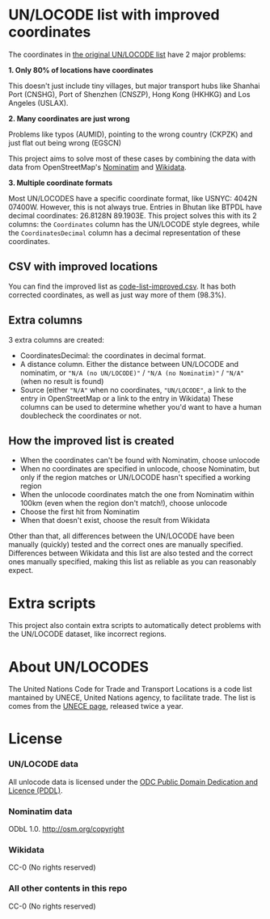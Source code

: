 # UN/LOCODE list with improved coordinates
The coordinates in [the original UN/LOCODE list](https://github.com/datasets/un-locode) have 2 major problems:

**1. Only 80% of locations have coordinates**

This doesn't just include tiny villages, but major transport hubs like Shanhai Port (CNSHG), Port of Shenzhen (CNSZP), Hong Kong (HKHKG) and Los Angeles (USLAX).

**2. Many coordinates are just wrong**

Problems like typos (AUMID), pointing to the wrong country (CKPZK) and just flat out being wrong (EGSCN)

This project aims to solve most of these cases by combining the data with data from OpenStreetMap's [Nominatim](https://nominatim.org/release-docs/latest/api/Overview/) and [Wikidata](https://www.wikidata.org/).

**3. Multiple coordinate formats**

Most UN/LOCODES have a specific coordinate format, like USNYC: 4042N 07400W. However, this is not always true. Entries in Bhutan like BTPDL have decimal coordinates: 26.8128N 89.1903E. This project solves this with its 2 columns: the `Coordinates` column has the UN/LOCODE style degrees, while the `CoordinatesDecimal` column has a decimal representation of these coordinates.

## CSV with improved locations
You can find the improved list as [code-list-improved.csv](data/code-list-improved.csv). It has both corrected coordinates, as well as just way more of them (98.3%).

## Extra columns
3 extra columns are created:
* CoordinatesDecimal: the coordinates in decimal format.
* A distance column. Either the distance between UN/LOCODE and nominatim, or `"N/A (no UN/LOCODE)"` / `"N/A (no Nominatim)"` / `"N/A"` (when no result is found)
* Source (either `"N/A"` when no coordinates, `"UN/LOCODE"`, a link to the entry in OpenStreetMap or a link to the entry in Wikidata)
These columns can be used to determine whether you'd want to have a human doublecheck the coordinates or not.

## How the improved list is created
* When the coordinates can't be found with Nominatim, choose unlocode
* When no coordinates are specified in unlocode, choose Nominatim, but only if the region matches or UN/LOCODE hasn't specified a working region
* When the unlocode coordinates match the one from Nominatim within 100km (even when the region don't match!), choose unlocode
* Choose the first hit from Nominatim
* When that doesn't exist, choose the result from Wikidata

Other than that, all differences between the UN/LOCODE have been manually (quickly) tested and the correct ones are manually specified. Differences between Wikidata and this list are also tested and the correct ones manually specified, making this list as reliable as you can reasonably expect.

# Extra scripts
This project also contain extra scripts to automatically detect problems with the UN/LOCODE dataset, like incorrect regions.

# About UN/LOCODES
The United Nations Code for Trade and Transport Locations is a code list mantained by UNECE, United Nations agency, to facilitate trade. The list is comes from the [UNECE page](http://www.unece.org/cefact/locode/welcome.html), released twice a year.

# License

### UN/LOCODE data
All unlocode data is licensed under the [ODC Public Domain Dedication and Licence (PDDL)](http://opendatacommons.org/licenses/pddl/1-0/).

### Nominatim data
ODbL 1.0. http://osm.org/copyright

### Wikidata
CC-0 (No rights reserved)

### All other contents in this repo
CC-0 (No rights reserved)
